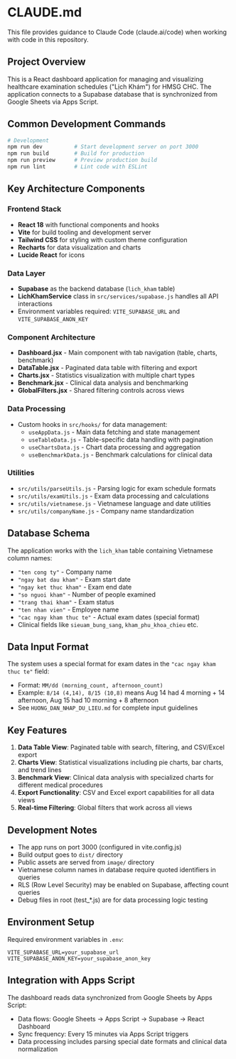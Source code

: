 # CLAUDE.md

This file provides guidance to Claude Code (claude.ai/code) when working with code in this repository.

## Project Overview

This is a React dashboard application for managing and visualizing healthcare examination schedules ("Lịch Khám") for HMSG CHC. The application connects to a Supabase database that is synchronized from Google Sheets via Apps Script.

## Common Development Commands

```bash
# Development
npm run dev          # Start development server on port 3000
npm run build        # Build for production
npm run preview      # Preview production build
npm run lint         # Lint code with ESLint
```

## Key Architecture Components

### Frontend Stack
- **React 18** with functional components and hooks
- **Vite** for build tooling and development server
- **Tailwind CSS** for styling with custom theme configuration
- **Recharts** for data visualization and charts
- **Lucide React** for icons

### Data Layer
- **Supabase** as the backend database (`lich_kham` table)
- **LichKhamService** class in `src/services/supabase.js` handles all API interactions
- Environment variables required: `VITE_SUPABASE_URL` and `VITE_SUPABASE_ANON_KEY`

### Component Architecture
- **Dashboard.jsx** - Main component with tab navigation (table, charts, benchmark)
- **DataTable.jsx** - Paginated data table with filtering and export
- **Charts.jsx** - Statistics visualization with multiple chart types
- **Benchmark.jsx** - Clinical data analysis and benchmarking
- **GlobalFilters.jsx** - Shared filtering controls across views

### Data Processing
- Custom hooks in `src/hooks/` for data management:
  - `useAppData.js` - Main data fetching and state management
  - `useTableData.js` - Table-specific data handling with pagination
  - `useChartsData.js` - Chart data processing and aggregation
  - `useBenchmarkData.js` - Benchmark calculations for clinical data

### Utilities
- `src/utils/parseUtils.js` - Parsing logic for exam schedule formats
- `src/utils/examUtils.js` - Exam data processing and calculations
- `src/utils/vietnamese.js` - Vietnamese language and date utilities
- `src/utils/companyName.js` - Company name standardization

## Database Schema

The application works with the `lich_kham` table containing Vietnamese column names:
- `"ten cong ty"` - Company name
- `"ngay bat dau kham"` - Exam start date
- `"ngay ket thuc kham"` - Exam end date  
- `"so nguoi kham"` - Number of people examined
- `"trang thai kham"` - Exam status
- `"ten nhan vien"` - Employee name
- `"cac ngay kham thuc te"` - Actual exam dates (special format)
- Clinical fields like `sieuam_bung_sang`, `kham_phu_khoa_chieu` etc.

## Data Input Format

The system uses a special format for exam dates in the `"cac ngay kham thuc te"` field:
- Format: `MM/dd (morning_count, afternoon_count)`
- Example: `8/14 (4,14), 8/15 (10,8)` means Aug 14 had 4 morning + 14 afternoon, Aug 15 had 10 morning + 8 afternoon
- See `HUONG_DAN_NHAP_DU_LIEU.md` for complete input guidelines

## Key Features

1. **Data Table View**: Paginated table with search, filtering, and CSV/Excel export
2. **Charts View**: Statistical visualizations including pie charts, bar charts, and trend lines
3. **Benchmark View**: Clinical data analysis with specialized charts for different medical procedures
4. **Export Functionality**: CSV and Excel export capabilities for all data views
5. **Real-time Filtering**: Global filters that work across all views

## Development Notes

- The app runs on port 3000 (configured in vite.config.js)
- Build output goes to `dist/` directory
- Public assets are served from `image/` directory
- Vietnamese column names in database require quoted identifiers in queries
- RLS (Row Level Security) may be enabled on Supabase, affecting count queries
- Debug files in root (test_*.js) are for data processing logic testing

## Environment Setup

Required environment variables in `.env`:
```env
VITE_SUPABASE_URL=your_supabase_url
VITE_SUPABASE_ANON_KEY=your_supabase_anon_key
```

## Integration with Apps Script

The dashboard reads data synchronized from Google Sheets by Apps Script:
- Data flows: Google Sheets → Apps Script → Supabase → React Dashboard
- Sync frequency: Every 15 minutes via Apps Script triggers
- Data processing includes parsing special date formats and clinical data normalization